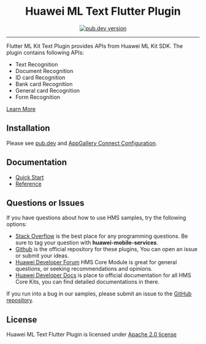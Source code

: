 <p align="center">
  <h1 align="center">Huawei ML Text Flutter Plugin</h1>
</p>


<p align="center">
  <a href="https://pub.dev/packages/huawei_ml_text"><img src="https://img.shields.io/pub/v/huawei_ml_text?style=for-the-badge" alt="pub.dev version"></a>
</p>

----

Flutter ML Kit Text Plugin provides APIs from Huawei ML Kit SDK. The plugin contains following APIs:

- Text Recognition
- Document Recognition
- ID card Recognition
- Bank card Recognition
- General card Recognition
- Form Recognition

[Learn More](https://developer.huawei.com/consumer/en/doc/development/HMS-Plugin-Guides/introduction-0000001051432503?ha_source=hms1)

## Installation

Please see [pub.dev](https://pub.dev/packages/huawei_ml_text/install) and [AppGallery Connect Configuration](https://developer.huawei.com/consumer/en/doc/development/HMS-Plugin-Guides/config-agc-0000001164929484?ha_source=hms1).

## Documentation

- [Quick Start](https://developer.huawei.com/consumer/en/doc/development/HMS-Plugin-Guides/text-related-services-0000001073249531?ha_source=hms1)
- [Reference](https://developer.huawei.com/consumer/en/doc/development/HMS-Plugin-References/overview-0000001052975193?ha_source=hms1)

## Questions or Issues

If you have questions about how to use HMS samples, try the following options:
- [Stack Overflow](https://stackoverflow.com/questions/tagged/huawei-mobile-services) is the best place for any programming questions. Be sure to tag your question with
**huawei-mobile-services**.
- [Github](https://github.com/HMS-Core/hms-flutter-plugin) is the official repository for these plugins, You can open an issue or submit your ideas.
- [Huawei Developer Forum](https://forums.developer.huawei.com/forumPortal/en/home?fid=0101187876626530001) HMS Core Module is great for general questions, or seeking recommendations and opinions.
- [Huawei Developer Docs](https://developer.huawei.com/consumer/en/doc/overview/HMS-Core-Plugin?ha_source=hms1) is place to official documentation for all HMS Core Kits, you can find detailed documentations in there.

If you run into a bug in our samples, please submit an issue to the [GitHub repository](https://github.com/HMS-Core/hms-flutter-plugin).

## License

Huawei ML Text Flutter Plugin is licensed under [Apache 2.0 license](LICENSE) 
